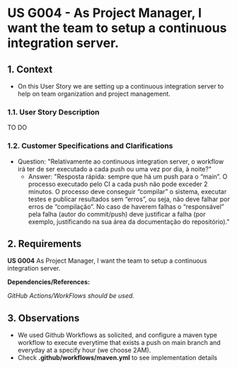 # US G004 - As Project Manager, I want the team to setup a continuous integration server.

## 1. Context

* On this User Story we are setting up a continuous integration server to help on team organization and project management.

### 1.1. User Story Description

TO DO

### 1.2. Customer Specifications and Clarifications

* Question: "Relativamente ao continuous integration server, o workflow irá
  ter de ser executado a cada push ou uma vez por dia, à noite?"
    * Answer: "Resposta rápida: sempre que há um push para o “main”. O processo executado pelo
      CI a cada push não pode exceder 2 minutos. O processo deve conseguir “compilar” o
      sistema, executar testes e publicar resultados sem “erros”, ou seja, não deve falhar por
      erros de “compilação”. No caso de haverem falhas o “responsável” pela falha (autor do
      commit/push) deve justificar a falha (por exemplo, justificando na sua área da
      documentação do repositório)."

## 2. Requirements

**US G004** As Project Manager, I want the team to setup a continuous integration server.

**Dependencies/References:**

*GitHub Actions/WorkFlows should be used.*

## 3. Observations

* We used Github Workflows as solicited, and configure a maven type workflow to execute everytime that exists a push on main branch and everyday at a specify hour (we choose 2AM).
* Check **.github/workflows/maven.yml** to see implementation details